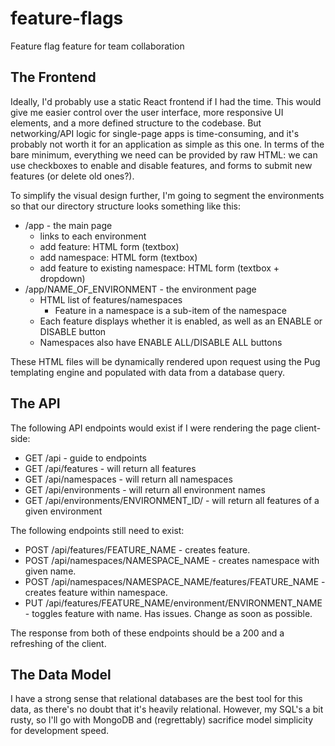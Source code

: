 # feature-flags
Feature flag feature for team collaboration

## The Frontend

Ideally, I'd probably use a static React frontend if I had the time. This would give me easier control over the user interface, more responsive UI elements, and a more defined structure to the codebase. But networking/API logic for single-page apps is time-consuming, and it's probably not worth it for an application as simple as this one. In terms of the bare minimum, everything we need can be provided by raw HTML: we can use checkboxes to enable and disable features, and forms to submit new features (or delete old ones?). 

To simplify the visual design further, I'm going to segment the environments so that our directory structure looks something like this:

* /app - the main page
    + links to each environment
    + add feature: HTML form (textbox)
    + add namespace: HTML form (textbox)
    + add feature to existing namespace: HTML form (textbox + dropdown)
* /app/NAME_OF_ENVIRONMENT - the environment page
    + HTML list of features/namespaces
        - Feature in a namespace is a sub-item of the namespace
    + Each feature displays whether it is enabled, as well as an ENABLE or DISABLE button
    + Namespaces also have ENABLE ALL/DISABLE ALL buttons
    
These HTML files will be dynamically rendered upon request using the Pug templating engine and populated with data from a database query.

## The API

The following API endpoints would exist if I were rendering the page client-side:
* GET /api - guide to endpoints
* GET /api/features - will return all features
* GET /api/namespaces - will return all namespaces
* GET /api/environments - will return all environment names
* GET /api/environments/ENVIRONMENT_ID/ - will return all features of a given environment

The following endpoints still need to exist:
* POST /api/features/FEATURE_NAME - creates feature.
* POST /api/namespaces/NAMESPACE_NAME - creates namespace with given name.
* POST /api/namespaces/NAMESPACE_NAME/features/FEATURE_NAME - creates feature within namespace.
* PUT /api/features/FEATURE_NAME/environment/ENVIRONMENT_NAME - toggles feature with name. Has issues. Change as soon as possible.

The response from both of these endpoints should be a 200 and a refreshing of the client.

## The Data Model

I have a strong sense that relational databases are the best tool for this data, as there's no doubt that it's heavily relational. However, my SQL's a bit rusty, so I'll go with MongoDB and (regrettably) sacrifice model simplicity for development speed.

